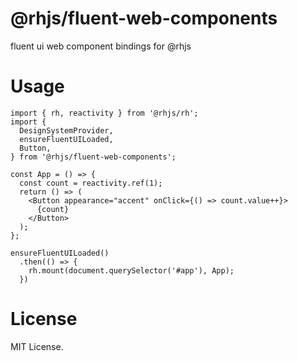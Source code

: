 # @rhjs/fluent-web-components

fluent ui web component bindings for @rhjs

# Usage

```tsx
import { rh, reactivity } from '@rhjs/rh';
import {
  DesignSystemProvider,
  ensureFluentUILoaded,
  Button,
} from '@rhjs/fluent-web-components';

const App = () => {
  const count = reactivity.ref(1);
  return () => (
    <Button appearance="accent" onClick={() => count.value++}>
      {count}
    </Button>
  );
};

ensureFluentUILoaded()
  .then(() => {
    rh.mount(document.querySelector('#app'), App);
  })
```

# License

MIT License.
